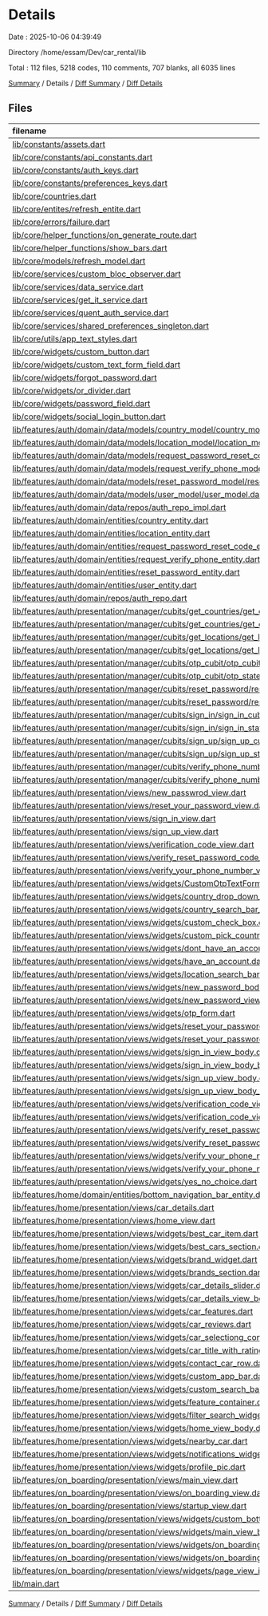 # Details

Date : 2025-10-06 04:39:49

Directory /home/essam/Dev/car_rental/lib

Total : 112 files,  5218 codes, 110 comments, 707 blanks, all 6035 lines

[Summary](results.md) / Details / [Diff Summary](diff.md) / [Diff Details](diff-details.md)

## Files
| filename | language | code | comment | blank | total |
| :--- | :--- | ---: | ---: | ---: | ---: |
| [lib/constants/assets.dart](/lib/constants/assets.dart) | Dart | 50 | 95 | 49 | 194 |
| [lib/core/constants/api\_constants.dart](/lib/core/constants/api_constants.dart) | Dart | 1 | 0 | 1 | 2 |
| [lib/core/constants/auth\_keys.dart](/lib/core/constants/auth_keys.dart) | Dart | 4 | 0 | 0 | 4 |
| [lib/core/constants/preferences\_keys.dart](/lib/core/constants/preferences_keys.dart) | Dart | 2 | 0 | 1 | 3 |
| [lib/core/countries.dart](/lib/core/countries.dart) | Dart | 247 | 0 | 1 | 248 |
| [lib/core/entites/refresh\_entite.dart](/lib/core/entites/refresh_entite.dart) | Dart | 5 | 0 | 2 | 7 |
| [lib/core/errors/failure.dart](/lib/core/errors/failure.dart) | Dart | 59 | 1 | 9 | 69 |
| [lib/core/helper\_functions/on\_generate\_route.dart](/lib/core/helper_functions/on_generate_route.dart) | Dart | 63 | 0 | 4 | 67 |
| [lib/core/helper\_functions/show\_bars.dart](/lib/core/helper_functions/show_bars.dart) | Dart | 10 | 0 | 2 | 12 |
| [lib/core/models/refresh\_model.dart](/lib/core/models/refresh_model.dart) | Dart | 10 | 0 | 4 | 14 |
| [lib/core/services/custom\_bloc\_observer.dart](/lib/core/services/custom_bloc_observer.dart) | Dart | 19 | 0 | 4 | 23 |
| [lib/core/services/data\_service.dart](/lib/core/services/data_service.dart) | Dart | 0 | 0 | 2 | 2 |
| [lib/core/services/get\_it\_service.dart](/lib/core/services/get_it_service.dart) | Dart | 11 | 0 | 3 | 14 |
| [lib/core/services/quent\_auth\_service.dart](/lib/core/services/quent_auth_service.dart) | Dart | 180 | 1 | 29 | 210 |
| [lib/core/services/shared\_preferences\_singleton.dart](/lib/core/services/shared_preferences_singleton.dart) | Dart | 19 | 0 | 7 | 26 |
| [lib/core/utils/app\_text\_styles.dart](/lib/core/utils/app_text_styles.dart) | Dart | 23 | 0 | 2 | 25 |
| [lib/core/widgets/custom\_button.dart](/lib/core/widgets/custom_button.dart) | Dart | 39 | 0 | 5 | 44 |
| [lib/core/widgets/custom\_text\_form\_field.dart](/lib/core/widgets/custom_text_form_field.dart) | Dart | 50 | 0 | 6 | 56 |
| [lib/core/widgets/forgot\_password.dart](/lib/core/widgets/forgot_password.dart) | Dart | 50 | 0 | 7 | 57 |
| [lib/core/widgets/or\_divider.dart](/lib/core/widgets/or_divider.dart) | Dart | 21 | 0 | 4 | 25 |
| [lib/core/widgets/password\_field.dart](/lib/core/widgets/password_field.dart) | Dart | 38 | 1 | 6 | 45 |
| [lib/core/widgets/social\_login\_button.dart](/lib/core/widgets/social_login_button.dart) | Dart | 50 | 0 | 5 | 55 |
| [lib/features/auth/domain/data/models/country\_model/country\_model.dart](/lib/features/auth/domain/data/models/country_model/country_model.dart) | Dart | 15 | 0 | 3 | 18 |
| [lib/features/auth/domain/data/models/location\_model/location\_model.dart](/lib/features/auth/domain/data/models/location_model/location_model.dart) | Dart | 17 | 0 | 3 | 20 |
| [lib/features/auth/domain/data/models/request\_password\_reset\_code\_mode/request\_password\_reset\_code\_mode.dart](/lib/features/auth/domain/data/models/request_password_reset_code_mode/request_password_reset_code_mode.dart) | Dart | 15 | 0 | 3 | 18 |
| [lib/features/auth/domain/data/models/request\_verify\_phone\_model/request\_verify\_phone\_model.dart](/lib/features/auth/domain/data/models/request_verify_phone_model/request_verify_phone_model.dart) | Dart | 15 | 0 | 3 | 18 |
| [lib/features/auth/domain/data/models/reset\_password\_model/reset\_password\_model.dart](/lib/features/auth/domain/data/models/reset_password_model/reset_password_model.dart) | Dart | 7 | 0 | 3 | 10 |
| [lib/features/auth/domain/data/models/user\_model/user\_model.dart](/lib/features/auth/domain/data/models/user_model/user_model.dart) | Dart | 125 | 0 | 22 | 147 |
| [lib/features/auth/domain/data/repos/auth\_repo\_impl.dart](/lib/features/auth/domain/data/repos/auth_repo_impl.dart) | Dart | 168 | 0 | 18 | 186 |
| [lib/features/auth/domain/entities/country\_entity.dart](/lib/features/auth/domain/entities/country_entity.dart) | Dart | 10 | 0 | 2 | 12 |
| [lib/features/auth/domain/entities/location\_entity.dart](/lib/features/auth/domain/entities/location_entity.dart) | Dart | 12 | 0 | 2 | 14 |
| [lib/features/auth/domain/entities/request\_password\_reset\_code\_entity.dart](/lib/features/auth/domain/entities/request_password_reset_code_entity.dart) | Dart | 8 | 0 | 2 | 10 |
| [lib/features/auth/domain/entities/request\_verify\_phone\_entity.dart](/lib/features/auth/domain/entities/request_verify_phone_entity.dart) | Dart | 10 | 0 | 2 | 12 |
| [lib/features/auth/domain/entities/reset\_password\_entity.dart](/lib/features/auth/domain/entities/reset_password_entity.dart) | Dart | 4 | 0 | 2 | 6 |
| [lib/features/auth/domain/entities/user\_entity.dart](/lib/features/auth/domain/entities/user_entity.dart) | Dart | 7 | 0 | 3 | 10 |
| [lib/features/auth/domain/repos/auth\_repo.dart](/lib/features/auth/domain/repos/auth_repo.dart) | Dart | 46 | 0 | 9 | 55 |
| [lib/features/auth/presentation/manager/cubits/get\_countries/get\_countries\_cubit.dart](/lib/features/auth/presentation/manager/cubits/get_countries/get_countries_cubit.dart) | Dart | 22 | 0 | 7 | 29 |
| [lib/features/auth/presentation/manager/cubits/get\_countries/get\_countries\_state.dart](/lib/features/auth/presentation/manager/cubits/get_countries/get_countries_state.dart) | Dart | 13 | 0 | 8 | 21 |
| [lib/features/auth/presentation/manager/cubits/get\_locations/get\_locations\_cubit.dart](/lib/features/auth/presentation/manager/cubits/get_locations/get_locations_cubit.dart) | Dart | 21 | 0 | 6 | 27 |
| [lib/features/auth/presentation/manager/cubits/get\_locations/get\_locations\_state.dart](/lib/features/auth/presentation/manager/cubits/get_locations/get_locations_state.dart) | Dart | 13 | 0 | 8 | 21 |
| [lib/features/auth/presentation/manager/cubits/otp\_cubit/otp\_cubit.dart](/lib/features/auth/presentation/manager/cubits/otp_cubit/otp_cubit.dart) | Dart | 13 | 0 | 6 | 19 |
| [lib/features/auth/presentation/manager/cubits/otp\_cubit/otp\_state.dart](/lib/features/auth/presentation/manager/cubits/otp_cubit/otp_state.dart) | Dart | 5 | 0 | 4 | 9 |
| [lib/features/auth/presentation/manager/cubits/reset\_password/reset\_password\_cubit.dart](/lib/features/auth/presentation/manager/cubits/reset_password/reset_password_cubit.dart) | Dart | 53 | 0 | 10 | 63 |
| [lib/features/auth/presentation/manager/cubits/reset\_password/reset\_password\_state.dart](/lib/features/auth/presentation/manager/cubits/reset_password/reset_password_state.dart) | Dart | 18 | 0 | 11 | 29 |
| [lib/features/auth/presentation/manager/cubits/sign\_in/sign\_in\_cubit.dart](/lib/features/auth/presentation/manager/cubits/sign_in/sign_in_cubit.dart) | Dart | 21 | 0 | 7 | 28 |
| [lib/features/auth/presentation/manager/cubits/sign\_in/sign\_in\_state.dart](/lib/features/auth/presentation/manager/cubits/sign_in/sign_in_state.dart) | Dart | 13 | 0 | 8 | 21 |
| [lib/features/auth/presentation/manager/cubits/sign\_up/sign\_up\_cubit.dart](/lib/features/auth/presentation/manager/cubits/sign_up/sign_up_cubit.dart) | Dart | 37 | 0 | 7 | 44 |
| [lib/features/auth/presentation/manager/cubits/sign\_up/sign\_up\_state.dart](/lib/features/auth/presentation/manager/cubits/sign_up/sign_up_state.dart) | Dart | 13 | 0 | 8 | 21 |
| [lib/features/auth/presentation/manager/cubits/verify\_phone\_number/verify\_phone\_number\_cubit.dart](/lib/features/auth/presentation/manager/cubits/verify_phone_number/verify_phone_number_cubit.dart) | Dart | 50 | 0 | 10 | 60 |
| [lib/features/auth/presentation/manager/cubits/verify\_phone\_number/verify\_phone\_number\_state.dart](/lib/features/auth/presentation/manager/cubits/verify_phone_number/verify_phone_number_state.dart) | Dart | 19 | 0 | 12 | 31 |
| [lib/features/auth/presentation/views/new\_passwrod\_view.dart](/lib/features/auth/presentation/views/new_passwrod_view.dart) | Dart | 10 | 0 | 2 | 12 |
| [lib/features/auth/presentation/views/reset\_your\_password\_view.dart](/lib/features/auth/presentation/views/reset_your_password_view.dart) | Dart | 21 | 0 | 5 | 26 |
| [lib/features/auth/presentation/views/sign\_in\_view.dart](/lib/features/auth/presentation/views/sign_in_view.dart) | Dart | 19 | 0 | 6 | 25 |
| [lib/features/auth/presentation/views/sign\_up\_view.dart](/lib/features/auth/presentation/views/sign_up_view.dart) | Dart | 25 | 0 | 5 | 30 |
| [lib/features/auth/presentation/views/verification\_code\_view.dart](/lib/features/auth/presentation/views/verification_code_view.dart) | Dart | 25 | 0 | 5 | 30 |
| [lib/features/auth/presentation/views/verify\_reset\_password\_code\_view.dart](/lib/features/auth/presentation/views/verify_reset_password_code_view.dart) | Dart | 17 | 0 | 2 | 19 |
| [lib/features/auth/presentation/views/verify\_your\_phone\_number\_view.dart](/lib/features/auth/presentation/views/verify_your_phone_number_view.dart) | Dart | 28 | 0 | 4 | 32 |
| [lib/features/auth/presentation/views/widgets/CustomOtpTextFormField.dart](/lib/features/auth/presentation/views/widgets/CustomOtpTextFormField.dart) | Dart | 56 | 0 | 4 | 60 |
| [lib/features/auth/presentation/views/widgets/country\_drop\_down\_page.dart](/lib/features/auth/presentation/views/widgets/country_drop_down_page.dart) | Dart | 122 | 0 | 15 | 137 |
| [lib/features/auth/presentation/views/widgets/country\_search\_bar\_suggestions.dart](/lib/features/auth/presentation/views/widgets/country_search_bar_suggestions.dart) | Dart | 152 | 1 | 15 | 168 |
| [lib/features/auth/presentation/views/widgets/custom\_check\_box.dart](/lib/features/auth/presentation/views/widgets/custom_check_box.dart) | Dart | 41 | 0 | 4 | 45 |
| [lib/features/auth/presentation/views/widgets/custom\_pick\_country.dart](/lib/features/auth/presentation/views/widgets/custom_pick_country.dart) | Dart | 68 | 0 | 9 | 77 |
| [lib/features/auth/presentation/views/widgets/dont\_have\_an\_account.dart](/lib/features/auth/presentation/views/widgets/dont_have_an_account.dart) | Dart | 43 | 0 | 5 | 48 |
| [lib/features/auth/presentation/views/widgets/have\_an\_account.dart](/lib/features/auth/presentation/views/widgets/have_an_account.dart) | Dart | 42 | 0 | 5 | 47 |
| [lib/features/auth/presentation/views/widgets/location\_search\_bar\_suggetions.dart](/lib/features/auth/presentation/views/widgets/location_search_bar_suggetions.dart) | Dart | 145 | 1 | 14 | 160 |
| [lib/features/auth/presentation/views/widgets/new\_password\_body\_bloc\_consumer.dart](/lib/features/auth/presentation/views/widgets/new_password_body_bloc_consumer.dart) | Dart | 29 | 0 | 3 | 32 |
| [lib/features/auth/presentation/views/widgets/new\_password\_view\_body.dart](/lib/features/auth/presentation/views/widgets/new_password_view_body.dart) | Dart | 106 | 0 | 7 | 113 |
| [lib/features/auth/presentation/views/widgets/otp\_form.dart](/lib/features/auth/presentation/views/widgets/otp_form.dart) | Dart | 51 | 0 | 7 | 58 |
| [lib/features/auth/presentation/views/widgets/reset\_your\_password\_bloc\_view\_body\_bloc\_consumer.dart](/lib/features/auth/presentation/views/widgets/reset_your_password_bloc_view_body_bloc_consumer.dart) | Dart | 50 | 0 | 5 | 55 |
| [lib/features/auth/presentation/views/widgets/reset\_your\_password\_view\_body.dart](/lib/features/auth/presentation/views/widgets/reset_your_password_view_body.dart) | Dart | 135 | 0 | 9 | 144 |
| [lib/features/auth/presentation/views/widgets/sign\_in\_view\_body.dart](/lib/features/auth/presentation/views/widgets/sign_in_view_body.dart) | Dart | 109 | 0 | 7 | 116 |
| [lib/features/auth/presentation/views/widgets/sign\_in\_view\_body\_bloc\_consumer.dart](/lib/features/auth/presentation/views/widgets/sign_in_view_body_bloc_consumer.dart) | Dart | 52 | 0 | 4 | 56 |
| [lib/features/auth/presentation/views/widgets/sign\_up\_view\_body.dart](/lib/features/auth/presentation/views/widgets/sign_up_view_body.dart) | Dart | 164 | 3 | 8 | 175 |
| [lib/features/auth/presentation/views/widgets/sign\_up\_view\_body\_bloc\_consumer.dart](/lib/features/auth/presentation/views/widgets/sign_up_view_body_bloc_consumer.dart) | Dart | 56 | 0 | 5 | 61 |
| [lib/features/auth/presentation/views/widgets/verification\_code\_view\_body.dart](/lib/features/auth/presentation/views/widgets/verification_code_view_body.dart) | Dart | 65 | 3 | 7 | 75 |
| [lib/features/auth/presentation/views/widgets/verification\_code\_view\_body\_bloc\_consumer.dart](/lib/features/auth/presentation/views/widgets/verification_code_view_body_bloc_consumer.dart) | Dart | 47 | 0 | 5 | 52 |
| [lib/features/auth/presentation/views/widgets/verify\_reset\_password\_code\_view\_body.dart](/lib/features/auth/presentation/views/widgets/verify_reset_password_code_view_body.dart) | Dart | 109 | 0 | 5 | 114 |
| [lib/features/auth/presentation/views/widgets/verify\_reset\_password\_code\_view\_body\_bloc\_consumer.dart](/lib/features/auth/presentation/views/widgets/verify_reset_password_code_view_body_bloc_consumer.dart) | Dart | 30 | 0 | 4 | 34 |
| [lib/features/auth/presentation/views/widgets/verify\_your\_phone\_number\_view\_body.dart](/lib/features/auth/presentation/views/widgets/verify_your_phone_number_view_body.dart) | Dart | 116 | 0 | 12 | 128 |
| [lib/features/auth/presentation/views/widgets/verify\_your\_phone\_number\_view\_body\_bloc\_consumer.dart](/lib/features/auth/presentation/views/widgets/verify_your_phone_number_view_body_bloc_consumer.dart) | Dart | 45 | 1 | 7 | 53 |
| [lib/features/auth/presentation/views/widgets/yes\_no\_choice.dart](/lib/features/auth/presentation/views/widgets/yes_no_choice.dart) | Dart | 170 | 1 | 10 | 181 |
| [lib/features/home/domain/entities/bottom\_navigation\_bar\_entity.dart](/lib/features/home/domain/entities/bottom_navigation_bar_entity.dart) | Dart | 30 | 0 | 4 | 34 |
| [lib/features/home/presentation/views/car\_details.dart](/lib/features/home/presentation/views/car_details.dart) | Dart | 10 | 0 | 2 | 12 |
| [lib/features/home/presentation/views/home\_view.dart](/lib/features/home/presentation/views/home_view.dart) | Dart | 9 | 1 | 4 | 14 |
| [lib/features/home/presentation/views/widgets/best\_car\_item.dart](/lib/features/home/presentation/views/widgets/best_car_item.dart) | Dart | 154 | 0 | 15 | 169 |
| [lib/features/home/presentation/views/widgets/best\_cars\_section.dart](/lib/features/home/presentation/views/widgets/best_cars_section.dart) | Dart | 41 | 0 | 3 | 44 |
| [lib/features/home/presentation/views/widgets/brand\_widget.dart](/lib/features/home/presentation/views/widgets/brand_widget.dart) | Dart | 22 | 0 | 3 | 25 |
| [lib/features/home/presentation/views/widgets/brands\_section.dart](/lib/features/home/presentation/views/widgets/brands_section.dart) | Dart | 30 | 0 | 4 | 34 |
| [lib/features/home/presentation/views/widgets/car\_details\_slider.dart](/lib/features/home/presentation/views/widgets/car_details_slider.dart) | Dart | 59 | 0 | 6 | 65 |
| [lib/features/home/presentation/views/widgets/car\_details\_view\_body.dart](/lib/features/home/presentation/views/widgets/car_details_view_body.dart) | Dart | 54 | 0 | 3 | 57 |
| [lib/features/home/presentation/views/widgets/car\_features.dart](/lib/features/home/presentation/views/widgets/car_features.dart) | Dart | 38 | 0 | 5 | 43 |
| [lib/features/home/presentation/views/widgets/car\_reviews.dart](/lib/features/home/presentation/views/widgets/car_reviews.dart) | Dart | 23 | 0 | 3 | 26 |
| [lib/features/home/presentation/views/widgets/car\_selectiong\_container.dart](/lib/features/home/presentation/views/widgets/car_selectiong_container.dart) | Dart | 20 | 0 | 4 | 24 |
| [lib/features/home/presentation/views/widgets/car\_title\_with\_rating.dart](/lib/features/home/presentation/views/widgets/car_title_with_rating.dart) | Dart | 63 | 0 | 6 | 69 |
| [lib/features/home/presentation/views/widgets/contact\_car\_row.dart](/lib/features/home/presentation/views/widgets/contact_car_row.dart) | Dart | 62 | 0 | 7 | 69 |
| [lib/features/home/presentation/views/widgets/custom\_app\_bar.dart](/lib/features/home/presentation/views/widgets/custom_app_bar.dart) | Dart | 46 | 0 | 5 | 51 |
| [lib/features/home/presentation/views/widgets/custom\_search\_bar\_button.dart](/lib/features/home/presentation/views/widgets/custom_search_bar_button.dart) | Dart | 40 | 0 | 6 | 46 |
| [lib/features/home/presentation/views/widgets/feature\_container.dart](/lib/features/home/presentation/views/widgets/feature_container.dart) | Dart | 58 | 0 | 3 | 61 |
| [lib/features/home/presentation/views/widgets/filter\_search\_widget.dart](/lib/features/home/presentation/views/widgets/filter_search_widget.dart) | Dart | 18 | 0 | 4 | 22 |
| [lib/features/home/presentation/views/widgets/home\_view\_body.dart](/lib/features/home/presentation/views/widgets/home_view_body.dart) | Dart | 100 | 0 | 8 | 108 |
| [lib/features/home/presentation/views/widgets/nearby\_car.dart](/lib/features/home/presentation/views/widgets/nearby_car.dart) | Dart | 33 | 0 | 4 | 37 |
| [lib/features/home/presentation/views/widgets/notifications\_widget.dart](/lib/features/home/presentation/views/widgets/notifications_widget.dart) | Dart | 50 | 0 | 5 | 55 |
| [lib/features/home/presentation/views/widgets/profile\_pic.dart](/lib/features/home/presentation/views/widgets/profile_pic.dart) | Dart | 17 | 0 | 3 | 20 |
| [lib/features/on\_boarding/presentation/views/main\_view.dart](/lib/features/on_boarding/presentation/views/main_view.dart) | Dart | 25 | 0 | 6 | 31 |
| [lib/features/on\_boarding/presentation/views/on\_boarding\_view.dart](/lib/features/on_boarding/presentation/views/on_boarding_view.dart) | Dart | 10 | 0 | 4 | 14 |
| [lib/features/on\_boarding/presentation/views/startup\_view.dart](/lib/features/on_boarding/presentation/views/startup_view.dart) | Dart | 40 | 0 | 6 | 46 |
| [lib/features/on\_boarding/presentation/views/widgets/custom\_bottom\_navigation\_bar.dart](/lib/features/on_boarding/presentation/views/widgets/custom_bottom_navigation_bar.dart) | Dart | 45 | 0 | 6 | 51 |
| [lib/features/on\_boarding/presentation/views/widgets/main\_view\_body.dart](/lib/features/on_boarding/presentation/views/widgets/main_view_body.dart) | Dart | 16 | 0 | 3 | 19 |
| [lib/features/on\_boarding/presentation/views/widgets/on\_boarding\_page\_view.dart](/lib/features/on_boarding/presentation/views/widgets/on_boarding_page_view.dart) | Dart | 30 | 0 | 4 | 34 |
| [lib/features/on\_boarding/presentation/views/widgets/on\_boarding\_view\_body.dart](/lib/features/on_boarding/presentation/views/widgets/on_boarding_view_body.dart) | Dart | 91 | 0 | 10 | 101 |
| [lib/features/on\_boarding/presentation/views/widgets/page\_view\_item.dart](/lib/features/on_boarding/presentation/views/widgets/page_view_item.dart) | Dart | 87 | 0 | 9 | 96 |
| [lib/main.dart](/lib/main.dart) | Dart | 28 | 1 | 5 | 34 |

[Summary](results.md) / Details / [Diff Summary](diff.md) / [Diff Details](diff-details.md)